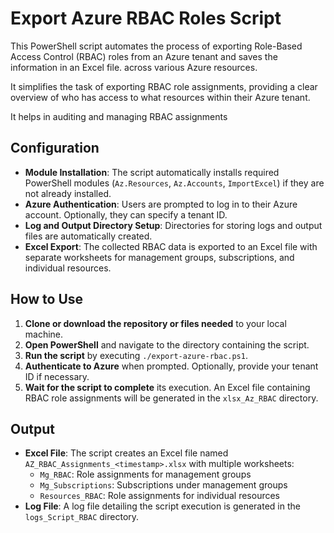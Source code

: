 Export Azure RBAC Roles Script
==============================

This PowerShell script automates the process of exporting Role-Based Access Control (RBAC) roles from an Azure tenant and saves the information in an Excel file. across various Azure resources.

It simplifies the task of exporting RBAC role assignments, providing a clear overview of who has access to what resources within their Azure tenant.

It helps in auditing and managing RBAC assignments

Configuration
-------------

-   **Module Installation**: The script automatically installs required PowerShell modules (`Az.Resources`, `Az.Accounts`, `ImportExcel`) if they are not already installed.
-   **Azure Authentication**: Users are prompted to log in to their Azure account. Optionally, they can specify a tenant ID.
-   **Log and Output Directory Setup**: Directories for storing logs and output files are automatically created.
-   **Excel Export**: The collected RBAC data is exported to an Excel file with separate worksheets for management groups, subscriptions, and individual resources.

How to Use
----------

1.  **Clone or download the repository or files needed** to your local machine.
2.  **Open PowerShell** and navigate to the directory containing the script.
3.  **Run the script** by executing `./export-azure-rbac.ps1`.
4.  **Authenticate to Azure** when prompted. Optionally, provide your tenant ID if necessary.
5.  **Wait for the script to complete** its execution. An Excel file containing RBAC role assignments will be generated in the `xlsx_Az_RBAC` directory.

Output
------

-   **Excel File**: The script creates an Excel file named `AZ_RBAC_Assignments_<timestamp>.xlsx` with multiple worksheets:
    -   `Mg_RBAC`: Role assignments for management groups
    -   `Mg_Subscriptions`: Subscriptions under management groups
    -   `Resources_RBAC`: Role assignments for individual resources
-   **Log File**: A log file detailing the script execution is generated in the `logs_Script_RBAC` directory.

 
